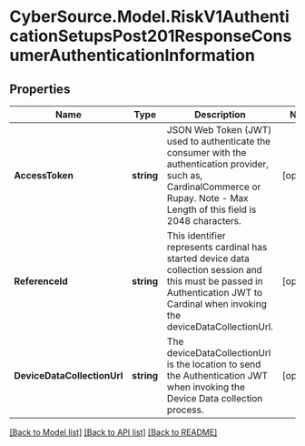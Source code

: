 # CyberSource.Model.RiskV1AuthenticationSetupsPost201ResponseConsumerAuthenticationInformation
## Properties

Name | Type | Description | Notes
------------ | ------------- | ------------- | -------------
**AccessToken** | **string** | JSON Web Token (JWT) used to authenticate the consumer with the authentication provider, such as, CardinalCommerce or Rupay. Note - Max Length of this field is 2048 characters.  | [optional] 
**ReferenceId** | **string** | This identifier represents cardinal has started device data collection session and this must be passed in Authentication JWT to Cardinal when invoking the deviceDataCollectionUrl.  | [optional] 
**DeviceDataCollectionUrl** | **string** | The deviceDataCollectionUrl is the location to send the Authentication JWT when invoking the Device Data collection process.  | [optional] 

[[Back to Model list]](../README.md#documentation-for-models) [[Back to API list]](../README.md#documentation-for-api-endpoints) [[Back to README]](../README.md)


